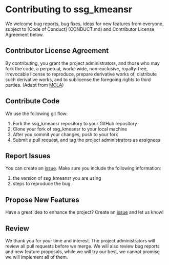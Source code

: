 # Contributing to ssg_kmeansr

We welcome bug reports, bug fixes, ideas for new features from everyone, subject to [Code of Conduct] (CONDUCT.md) and Contributor License Agreement below.

## Contributor License Agreement
By contributing, you grant the project administrators, and those who may fork the code, a perpetual, world-wide, non-exclusive, royalty-free, irrevocable license to reproduce, prepare derivative works of, distribute such derivative works, and to sublicense the foregoing rights to third parties.
(Adapt from [MCLA](https://opensource.microsoft.com/pdf/microsoft-contribution-license-agreement.pdf))

## Contribute Code
We use the following git flow:
1.	Fork the ssg_kmeansr repository to your GitHub repository
2.	Clone your fork of ssg_kmeansr to your local machine
3.	After you commit your changes, push to your fork
4.	Submit a pull request, and tag the project administrators as assignees

## Report Issues
You can create an [issue](https://github.com/UBC-MDS/ssg_kmeansr/issues). Make sure you include the following information:
1. the version of ssg_kmeansr you are using
2. steps to reproduce the bug

## Propose New Features
Have a great idea to enhance the project? Create an [issue](https://github.com/UBC-MDS/ssg_kmeansr/issues) and let us know!

## Review
We thank you for your time and interest. The project administrators will review all pull requests before we merge. We will also review bug reports and new feature proposals, while we will try our best, we cannot promise we will implement all of them.
